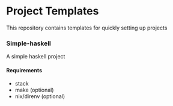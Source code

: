 # Project Templates

This repository contains templates for quickly setting up projects

### Simple-haskell

A simple haskell project

#### Requirements
* stack
* make (optional)
* nix/direnv (optional)

